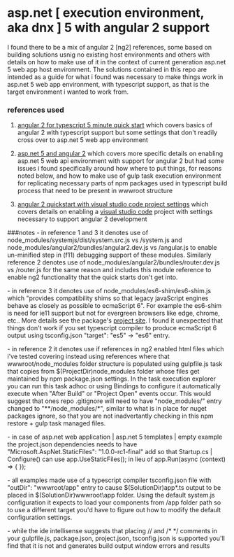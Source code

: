 # asp.net [ execution environment, aka dnx ] 5 with angular 2 support

I found there to be a mix of angular 2 [ng2] references, some based on building solutions usnig no existing host environments and others with details
on how to make use of it in the context of current generation asp.net 5 web app host environment.  The solutions contained in this repo are 
intended as a guide for what i found was necessary to make things work in asp.net 5 web app environment, with typescript support, as that is 
the target environment i wanted to work from.

### references used
1. [angular 2 for typescript 5 minute quick start](https://angular.io/docs/ts/latest/quickstart.html) which covers basics of angular 2 with typescript support
but some settings that don't readily cross over to asp.net 5 web app environment  

2. [asp.net 5 and angular 2](http://bifrost.pro/page/asp-net-5-and-angular-2/) which covers more specific details on enabling asp.net 5 web api environment
with support for angular 2 but had some issues i found specifically around how where to put things, for reasons noted below, and how to make use of gulp 
task execution environment for replicating necessary parts of npm packages used in typescript build process that need to be present in wwwroot structure  

3. [angular 2 quickstart with visual studio code project settings](https://github.com/joergjo/angular2-quickstart) which covers details on enabling a
[visual studio code](https://code.visualstudio.com/) project with settings necessary to support angular 2 development  

###notes
\- in reference 1 and 3 it denotes use of node_modules/systemjs/dist/system.src.js vs /system.js and node_modules/angular2/bundles/angular2.dev.js vs /angular.js 
to enable un-minified step in (f11) debugging support of these modules.  Similarly reference 2 denotes use of node_modules/angular2/bundles/router.dev.js 
vs /router.js for the same reason and includes this module reference to enable ng2 functionality that the quick starts don't get into.

\- in reference 3 it denotes use of node_modules/es6-shim/es6-shim.js which "provides compatibility shims so that legacy javaScript engines behave as 
closely as possible to ecmaScript 6".  For example the es6-shim is need for ie11 support but not for evergreen browsers like edge, chrome, etc..  More 
details see the package's [project site](https://www.npmjs.com/package/es6-shim).  I found it unexpected that things don't work if you set typescript 
compiler to produce ecmaScript 6 output using tsconfig.json "target": "es5" -> "es6" entry.

\- in reference 2 it denotes use if <script src="https://code.angularjs.org/..."></script> references in ng2 enabled html files which i've tested covering 
instead using <script src="node_modules/..."></script> references where that wwwroot/node_modules folder structure is populated using gulpfile.js task that
copies from $(ProjectDir)node_modules folder whose files get maintained by npm package.json settings.  In the task execution explorer you can run this task
adhoc or using Bindings to configure it automatically execute when "After Build" or "Project Open" events occur.  This would suggest that ones repo .gitignore
will need to have "node_modules/" entry changed to "**/node_modules/*", similar to what is in place for nuget packages ignore, so that you are not inadvertantly
checking in this npm restore + gulp task managed files.

\- in case of asp.net web application | asp.net 5 templates | empty example the project.json dependencies needs to have "Microsoft.AspNet.StaticFiles": "1.0.0-rc1-final"
add so that Startup.cs | Configure() can use app.UseStaticFiles(); in lieu of app.Run(async (context) => { });

\- all examples made use of a typescript compiler tsconfig.json file with "outDir": "wwwroot/app" entry to cause $(SolutionDir)app\*.ts output to be placed
in $(SolutionDir)wwwroot\app folder.  Using the default system.js configuration it expects to load your components from /app folder path so to use a 
different target you'd have to figure out how to modify the default configuration settings. 

\- while the ide intellisense suggests that placing // and /* */ comments in your gulpfile.js, package.json, project.json, tsconfig.json is supported
you'll find that it is not and generates build output window errors and results
